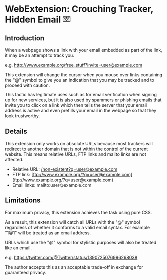 # WebExtension: Crouching Tracker, Hidden Email ![appicon](https://raw.githubusercontent.com/em-te/webextension-crouching-tracker-hidden-email/main/icon_24.png)

## Introduction
When a webpage shows a link with your email embedded as part of the link, it may be an attempt to track you.

e.g. http://www.example.org/free_stuff?invite=user@example.com

This extension will change the cursor when you mouse over links containing the "@" symbol to give you an indication that you may be tracked and to proceed with caution.

This tactic has legitimate uses such as for email verification when signing up for new services, but it is also used by spammers or phishing emails that invite you to click on a link which then tells the server that your email address is active and even prefills your email in the webpage so that they look trustworthy.

## Details
This extension only works on absolute URLs because most trackers will redirect to another domain that is not within the control of the current website. This means relative URLs, FTP links and mailto links are not affected.

- Relative URL: [/non-existent?q=user@example.com](/non-existent?q=user@example.com)
- FTP link: [ftp://www.example.org/?q=user@example.com](ftp://www.example.org/?q=user@example.com)
- Email links: [mailto:user@example.com](mailto:user@example.com)

## Limitations
For maximum privacy, this extension achieves the task using pure CSS.

As a result, this extension will catch all URLs with the "@" symbol regardless of whether it conforms to a valid email syntax. For example "1@1" will be treated as an email address.

URLs which use the "@" symbol for stylistic purposes will also be treated like an email.

e.g. https://twitter.com/@Twitter/status/1390725076996268038

The author accepts this as an acceptable trade-off in exchange for guaranteed privacy.
